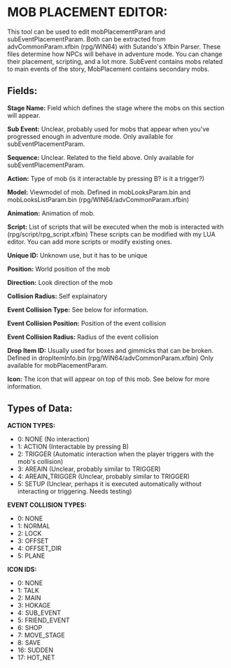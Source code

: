 # MOB PLACEMENT EDITOR:

This tool can be used to edit mobPlacementParam and subEventPlacementParam. Both can be extracted from advCommonParam.xfbin (rpg/WIN64) with Sutando's Xfbin Parser. These files determine how NPCs will behave in adventure mode. You can change their placement, scripting, and a lot more. SubEvent contains mobs related to main events of the story, MobPlacement contains secondary mobs.

## Fields:

**Stage Name:**
Field which defines the stage where the mobs on this section will appear.

**Sub Event:**
Unclear, probably used for mobs that appear when you've progressed enough in adventure mode.
Only available for subEventPlacementParam.

**Sequence:**
Unclear. Related to the field above.
Only available for subEventPlacementParam.

**Action:**
Type of mob (is it interactable by pressing B? is it a trigger?)

**Model:**
Viewmodel of mob. Defined in mobLooksParam.bin and mobLooksListParam.bin (rpg/WIN64/advCommonParam.xfbin)

**Animation:**
Animation of mob.

**Script:**
List of scripts that will be executed when the mob is interacted with (rpg/script/rpg_script.xfbin)
These scripts can be modified with my LUA editor. You can add more scripts or modify existing ones.

**Unique ID:**
Unknown use, but it has to be unique

**Position:**
World position of the mob

**Direction:**
Look direction of the mob

**Collision Radius:**
Self explainatory

**Event Collision Type:**
See below for information.

**Event Collision Position:**
Position of the event collision

**Event Collision Radius:**
Radius of the event collision

**Drop Item ID:**
Usually used for boxes and gimmicks that can be broken. Defined in dropItemInfo.bin (rpg/WIN64/advCommonParam.xfbin)
Only available for mobPlacementParam.

**Icon:**
The icon that will appear on top of this mob. See below for more information.

## Types of Data:

**ACTION TYPES:**
- 0: NONE (No interaction)
- 1: ACTION (Interactable by pressing B)
- 2: TRIGGER (Automatic interaction when the player triggers with the mob's collision)
- 3: AREAIN (Unclear, probably similar to TRIGGER)
- 4: AREAIN_TRIGGER (Unclear, probably similar to TRIGGER)
- 5: SETUP (Unclear, perhaps it is executed automatically without interacting or triggering. Needs testing)

**EVENT COLLISION TYPES:**

- 0: NONE
- 1: NORMAL
- 2: LOCK
- 3: OFFSET
- 4: OFFSET_DIR
- 5: PLANE

**ICON IDS:**

- 0: NONE
- 1: TALK
- 2: MAIN
- 3: HOKAGE
- 4: SUB_EVENT
- 5: FRIEND_EVENT
- 6: SHOP
- 7: MOVE_STAGE
- 8: SAVE
- 16: SUDDEN
- 17: HOT_NET
